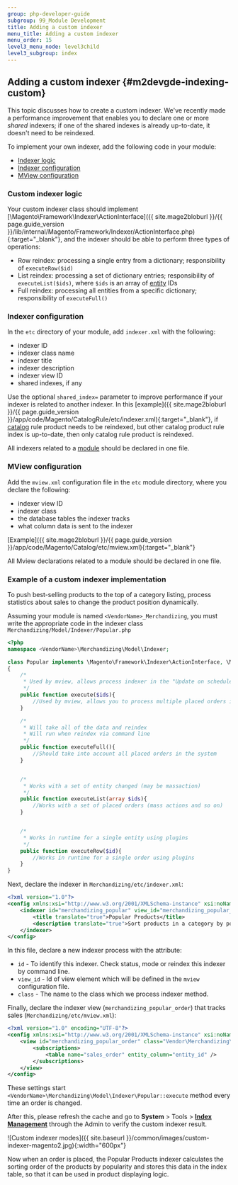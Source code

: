 ```yaml
---
group: php-developer-guide
subgroup: 99_Module Development
title: Adding a custom indexer
menu_title: Adding a custom indexer
menu_order: 15
level3_menu_node: level3child
level3_subgroup: index
---
```


## Adding a custom indexer {#m2devgde-indexing-custom}

This topic discusses how to create a custom indexer. We've recently made a performance improvement that enables you to declare one or more *shared* indexers; if one of the shared indexes is already up-to-date, it doesn't need to be reindexed.

To implement your own indexer, add the following code in your module:

*	[Indexer logic](#custom-indexer-logic)
*	[Indexer configuration](#indexer-configuration)
*	[MView configuration](#mview-configuration)

### Custom indexer logic

Your custom indexer class should implement [\Magento\Framework\Indexer\ActionInterface]({{ site.mage2bloburl }}/{{ page.guide_version }}/lib/internal/Magento/Framework/Indexer/ActionInterface.php){:target="_blank"}, and the indexer should be able to perform three types of operations:

*	Row reindex: processing a single entry from a dictionary; responsibility of `executeRow($id)`
*	List reindex: processing a set of dictionary entries; responsibility of `executeList($ids)`, where `$ids` is an array of [entity](https://glossary.magento.com/entity) IDs
*	Full reindex: processing all entities from a specific dictionary; responsibility of `executeFull()`

### Indexer configuration

In the `etc` directory of your module, add `indexer.xml` with the following:

*	indexer ID
*	indexer class name
*	indexer title
*	indexer description
*	indexer view ID
*	shared indexes, if any

Use the optional `shared_index=` parameter to improve performance if your indexer is related to another indexer. In this [example]({{ site.mage2bloburl }}/{{ page.guide_version }}/app/code/Magento/CatalogRule/etc/indexer.xml){:target="_blank"}, if [catalog](https://glossary.magento.com/catalog) rule product needs to be reindexed, but other catalog product rule index is up-to-date, then only catalog rule product is reindexed.

All indexers related to a [module](https://glossary.magento.com/module) should be declared in one file.

### MView configuration

Add the `mview.xml` configuration file in the `etc` module directory, where you declare the following:

*	indexer view ID
*	indexer class
*	the database tables the indexer tracks
*	what column data is sent to the indexer

[Example]({{ site.mage2bloburl }}/{{ page.guide_version }}/app/code/Magento/Catalog/etc/mview.xml){:target="_blank"}

All Mview declarations related to a module should be declared in one file.

### Example of a custom indexer implementation

To push best-selling products to the top of a category listing, process statistics about sales to change the product position dynamically.

Assuming your module is named `<VendorName>_Merchandizing`, you must write the appropriate code in the indexer class `Merchandizing/Model/Indexer/Popular.php` 


```php
<?php
namespace <VendorName>\Merchandizing\Model\Indexer;

class Popular implements \Magento\Framework\Indexer\ActionInterface, \Magento\Framework\Mview\ActionInterface
{
    /*
     * Used by mview, allows process indexer in the "Update on schedule" mode
     */
    public function execute($ids){
        //Used by mview, allows you to process multiple placed orders in the "Update on schedule" mode
    }

    /*
     * Will take all of the data and reindex
     * Will run when reindex via command line
     */
    public function executeFull(){
        //Should take into account all placed orders in the system
    }


    /*
     * Works with a set of entity changed (may be massaction)
     */
    public function executeList(array $ids){
        //Works with a set of placed orders (mass actions and so on)
    }


    /*
     * Works in runtime for a single entity using plugins
     */
    public function executeRow($id){
        //Works in runtime for a single order using plugins
    }
}
```

Next, declare the indexer in `Merchandizing/etc/indexer.xml`:

```xml
<?xml version="1.0"?>
<config xmlns:xsi="http://www.w3.org/2001/XMLSchema-instance" xsi:noNamespaceSchemaLocation="urn:magento:framework:Indexer/etc/indexer.xsd">
    <indexer id="merchandizing_popular" view_id="merchandizing_popular_order" class="Vendor\Merchandizing\Model\Indexer\Popular">
        <title translate="true">Popular Products</title>
        <description translate="true">Sort products in a category by popularity</description>
    </indexer>
</config>
```
In this file, declare a new indexer process with the attribute:
- `id` - To identify this indexer. Check status, mode or reindex this indexer by command line.
- `view_id` - Id of view element which will be defined in the `mview` configuration file.
- `class` -  The name to the class which we process indexer method.

Finally, declare the indexer view (`merchandizing_popular_order`) that tracks sales (`Merchandizing/etc/mview.xml`):

```xml
<?xml version="1.0" encoding="UTF-8"?>
<config xmlns:xsi="http://www.w3.org/2001/XMLSchema-instance" xsi:noNamespaceSchemaLocation="urn:magento:framework:Mview/etc/mview.xsd">
    <view id="merchandizing_popular_order" class="Vendor\Merchandizing\Model\Indexer\Popular" group="indexer">
        <subscriptions>
            <table name="sales_order" entity_column="entity_id" />
        </subscriptions>
    </view>
</config>
```

These settings start `<VendorName>\Merchandizing\Model\Indexer\Popular::execute` method every time an order is changed.

After this, please refresh the cache and go to **System** > Tools > [**Index Management**](https://docs.magento.com/m2/ce/user_guide/system/index-management.html) through the Admin to verify the custom indexer result.

![Custom indexer modes]({{ site.baseurl }}/common/images/custom-indexer-magento2.jpg){:width="600px"}

Now when an order is placed, the Popular Products indexer calculates the sorting order of the products by popularity and stores this data in the index table, so that it can be used in product displaying logic. 
